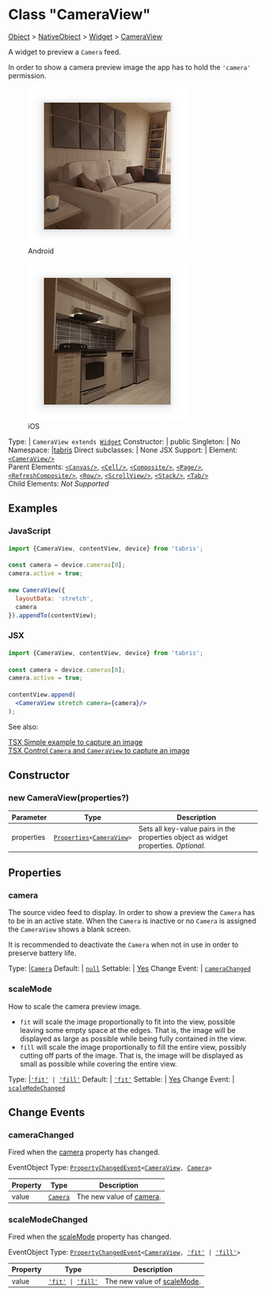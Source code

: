 ---
---
# Class "CameraView"

<a href="https://developer.mozilla.org/en-US/docs/Web/JavaScript/Reference/Global_Objects/Object" title="View &quot;Object&quot; on MDN">Object</a> > <a href="NativeObject.html" title="NativeObject Class Reference">NativeObject</a> > <a href="Widget.html" title="Widget Class Reference">Widget</a> > <a href="#" >CameraView</a>

A widget to preview a `Camera` feed.

In order to show a camera preview image the app has to hold the `'camera'` permission.


<div class="tabris-image"><figure><div><img srcset="img/android/CameraView.png 2x" src="img/android/CameraView.png" alt="CameraView on Android"/></div><figcaption>Android</figcaption></figure><figure><div><img srcset="img/ios/CameraView.png 2x" src="img/ios/CameraView.png" alt="CameraView on iOS"/></div><figcaption>iOS</figcaption></figure></div>

Type: | <code style="white-space: nowrap">CameraView extends <a href="Widget.html" title="Widget Class Reference">Widget</a></code>
Constructor: | public
Singleton: | No
Namespace: |<a href="../modules.html#startup" >tabris</a>
Direct subclasses: | None
JSX Support: | Element: <code style="white-space: nowrap"><a href="#" >&lt;CameraView/&gt;</a></code><br/>Parent Elements: <code style="white-space: nowrap"><a href="Canvas.html" title="Canvas Class Reference">&lt;Canvas/&gt;</a></code>, <code style="white-space: nowrap"><a href="Cell.html" title="Cell Class Reference">&lt;Cell/&gt;</a></code>, <code style="white-space: nowrap"><a href="Composite.html" title="Composite Class Reference">&lt;Composite/&gt;</a></code>, <code style="white-space: nowrap"><a href="Page.html" title="Page Class Reference">&lt;Page/&gt;</a></code>, <code style="white-space: nowrap"><a href="RefreshComposite.html" title="RefreshComposite Class Reference">&lt;RefreshComposite/&gt;</a></code>, <code style="white-space: nowrap"><a href="Row.html" title="Row Class Reference">&lt;Row/&gt;</a></code>, <code style="white-space: nowrap"><a href="ScrollView.html" title="ScrollView Class Reference">&lt;ScrollView/&gt;</a></code>, <code style="white-space: nowrap"><a href="Stack.html" title="Stack Class Reference">&lt;Stack/&gt;</a></code>, <code style="white-space: nowrap"><a href="Tab.html" title="Tab Class Reference">&lt;Tab/&gt;</a></code><br/>Child Elements: *Not Supported*<br/>

## Examples
### JavaScript


```js
import {CameraView, contentView, device} from 'tabris';

const camera = device.cameras[0];
camera.active = true;

new CameraView({
  layoutData: 'stretch',
  camera
}).appendTo(contentView);
```


### JSX


```jsx
import {CameraView, contentView, device} from 'tabris';

const camera = device.cameras[0];
camera.active = true;

contentView.append(
  <CameraView stretch camera={camera}/>
);
```


See also:
  
[<span class='language tsx'>TSX</span> Simple example to capture an image](https://playground.tabris.com/?gitref=v3.4.0&snippet=camera.tsx)  
[<span class='language tsx'>TSX</span> Control `Camera` and `CameraView` to capture an image](https://playground.tabris.com/?gitref=v3.4.0&snippet=camera-advanced.tsx)

## Constructor

### new CameraView(properties?)

Parameter|Type|Description
-|-|-
properties | <code style="white-space: nowrap"><a href="../types.html#propertieswidget" title="Properties&lt;Widget&gt;">Properties</a>&lt;<a href="#" >CameraView</a>&gt;</code> | Sets all key-value pairs in the properties object as widget properties. *Optional.*

## Properties

### camera


The source video feed to display. In order to show a preview the `Camera` has to be in an active state. When the `Camera` is inactive or no `Camera` is assigned the `CameraView` shows a blank screen. 

It is recommended to deactivate the `Camera` when not in use in order to preserve battery life.

Type: |<code style="white-space: nowrap"><a href="Camera.html" title="Camera Class Reference">Camera</a></code>
Default: | <code style="white-space: nowrap"><a href="https://developer.mozilla.org/en-US/docs/Web/JavaScript/Reference/Global_Objects/Object" title="View &quot;Object&quot; on MDN">null</a></code>
Settable: | <a href="../widget-basics.html#widget-properties" >Yes</a>
Change Event: | [`cameraChanged`](#camerachanged)




### scaleMode


How to scale the camera preview image.

- `fit` will scale the image proportionally to fit into the view, possible leaving some empty space at the edges. That is, the image will be displayed as large as possible while being fully contained in the view.
- `fill` will scale the image proportionally to fill the entire view, possibly cutting off parts of the image. That is, the image will be displayed as small as possible while covering the entire view.

Type: |<code style="white-space: nowrap"><a href="https://developer.mozilla.org/en-US/docs/Web/JavaScript/Data_structures#String_type" title="View &quot;string&quot; on MDN">'fit'</a> &#124; <a href="https://developer.mozilla.org/en-US/docs/Web/JavaScript/Data_structures#String_type" title="View &quot;string&quot; on MDN">'fill'</a></code>
Default: | <code style="white-space: nowrap"><a href="https://developer.mozilla.org/en-US/docs/Web/JavaScript/Data_structures#String_type" title="View &quot;string&quot; on MDN">'fit'</a></code>
Settable: | <a href="../widget-basics.html#widget-properties" >Yes</a>
Change Event: | [`scaleModeChanged`](#scalemodechanged)





## Change Events

### cameraChanged

Fired when the [camera](#camera) property has changed.

EventObject Type: <code style="white-space: nowrap"><a href="../types.html#propertychangedeventtargettype-valuetype" title="PropertyChangedEvent&lt;TargetType, ValueType&gt;">PropertyChangedEvent</a>&lt;<a href="#" >CameraView</a>, <a href="Camera.html" title="Camera Class Reference">Camera</a>&gt;</code>

Property|Type|Description
-|-|-
value | <code style="white-space: nowrap"><a href="Camera.html" title="Camera Class Reference">Camera</a></code> | The new value of [camera](#camera).

### scaleModeChanged

Fired when the [scaleMode](#scalemode) property has changed.

EventObject Type: <code style="white-space: nowrap"><a href="../types.html#propertychangedeventtargettype-valuetype" title="PropertyChangedEvent&lt;TargetType, ValueType&gt;">PropertyChangedEvent</a>&lt;<a href="#" >CameraView</a>, <a href="https://developer.mozilla.org/en-US/docs/Web/JavaScript/Data_structures#String_type" title="View &quot;string&quot; on MDN">'fit'</a> &#124; <a href="https://developer.mozilla.org/en-US/docs/Web/JavaScript/Data_structures#String_type" title="View &quot;string&quot; on MDN">'fill'</a>&gt;</code>

Property|Type|Description
-|-|-
value | <code style="white-space: nowrap"><a href="https://developer.mozilla.org/en-US/docs/Web/JavaScript/Data_structures#String_type" title="View &quot;string&quot; on MDN">'fit'</a> &#124; <a href="https://developer.mozilla.org/en-US/docs/Web/JavaScript/Data_structures#String_type" title="View &quot;string&quot; on MDN">'fill'</a></code> | The new value of [scaleMode](#scalemode).


